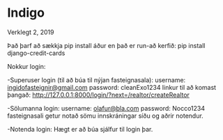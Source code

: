 # Indigo
Verklegt 2, 2019

Það þarf að sækkja pip install áður en það er run-að kerfið:
  pip install django-credit-cards

Nokkur login: 

-Superuser login (til að búa til nýjan fasteignasala):
  username: ingidofasteignir@gmail.com
  password: cleanExo1234
  linkur til að komast þangað: http://127.0.0.1:8000/login/?next=/realtor/createRealtor
  
-Sölumanna login:
  username: olafur@bla.com
  password: Nocco1234
  fasteignasali getur notað sömu innskráningar síðu og aðrir notendur.

-Notenda login:
  Hægt er að búa sjálfur til login þar.
